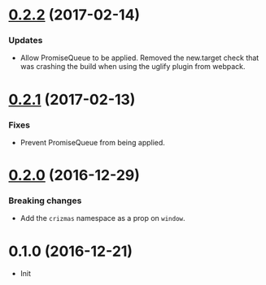 <a name="0.2.2"></a>
# [0.2.2](https://github.com/raulsebastianmihaila/crizmas-promise-queue/compare/v0.2.1...v0.2.2) (2017-02-14)

### Updates
- Allow PromiseQueue to be applied. Removed the new.target check that was crashing the build when using the uglify plugin from webpack.

<a name="0.2.1"></a>
# [0.2.1](https://github.com/raulsebastianmihaila/crizmas-promise-queue/compare/v0.2.0...v0.2.1) (2017-02-13)

### Fixes
- Prevent PromiseQueue from being applied.

<a name="0.2.0"></a>
# [0.2.0](https://github.com/raulsebastianmihaila/crizmas-promise-queue/compare/v0.1.0...v0.2.0) (2016-12-29)

### Breaking changes
- Add the `crizmas` namespace as a prop on `window`.

<a name="0.1.0"></a>
# 0.1.0 (2016-12-21)

- Init
